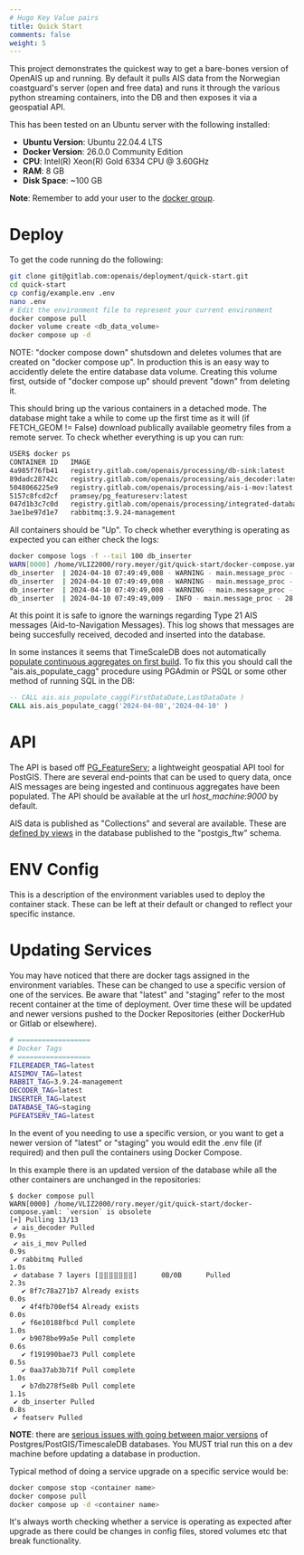 ```yaml
---
# Hugo Key Value pairs 
title: Quick Start
comments: false
weight: 5
---
```



This project demonstrates the quickest way to get a bare-bones version of OpenAIS up and running. By default it pulls AIS data from the Norwegian coastguard's server (open and free data) and runs it through the various python streaming containers, into the DB and then exposes it via a geospatial API. 

This has been tested on an Ubuntu server with the following installed:

 * **Ubuntu Version**: Ubuntu 22.04.4 LTS
 * **Docker Version**: 26.0.0 Community Edition
 * **CPU**: Intel(R) Xeon(R) Gold 6334 CPU @ 3.60GHz
 * **RAM**: 8 GB
 * **Disk Space**: ~100 GB

**Note**: Remember to add your user to the [docker group](https://docs.docker.com/engine/install/linux-postinstall/). 

# Deploy

To get the code running do the following:

```BASH
git clone git@gitlab.com:openais/deployment/quick-start.git
cd quick-start
cp config/example.env .env
nano .env
# Edit the environment file to represent your current environment
docker compose pull
docker volume create <db_data_volume>
docker compose up -d
```
NOTE: "docker compose down" shutsdown and deletes volumes that are created on "docker compose up". In production this is an easy way to accidently delete the entire database data volume. Creating this volume first, outside of "docker compose up" should prevent "down" from deleting it. 

This should bring up the various containers in a detached mode. The database might take a while to come up the first time as it will (if FETCH_GEOM != False) download publically available geometry files from a remote server. To check whether everything is up you can run: 
```BASH
USER$ docker ps
CONTAINER ID   IMAGE                                                                COMMAND                  CREATED        STATUS                  PORTS                                                                                      NAMES
4a985f76fb41   registry.gitlab.com/openais/processing/db-sink:latest                "python /usr/local/d…"   23 hours ago   Up 23 hours                                                                                                        db_inserter
89dadc28742c   registry.gitlab.com/openais/processing/ais_decoder:latest            "python /usr/local/a…"   23 hours ago   Up 23 hours                                                                                                        ais_decoder
5048066225e9   registry.gitlab.com/openais/processing/ais-i-mov:latest              "python /usr/local/a…"   23 hours ago   Up 23 hours                                                                                                        ais_i_mov
5157c8fcd2cf   pramsey/pg_featureserv:latest                                        "./pg_featureserv"       23 hours ago   Up 23 hours             0.0.0.0:9000->9000/tcp                                                                     featserv
047d1b3c7c0d   registry.gitlab.com/openais/processing/integrated-database:staging   "/docker-entrypoint.…"   23 hours ago   Up 23 hours (healthy)   8008/tcp, 8081/tcp, 0.0.0.0:15433->5432/tcp                                                database
3ae1be97d1e7   rabbitmq:3.9.24-management                                           "docker-entrypoint.s…"   23 hours ago   Up 23 hours (healthy)   4369/tcp, 5671-5672/tcp, 15671/tcp, 15691-15692/tcp, 25672/tcp, 0.0.0.0:15672->15672/tcp   rabbitmq
```
All containers should be "Up". 
To check whether everything is operating as expected you can either check the logs:

```BASH
docker compose logs -f --tail 100 db_inserter
WARN[0000] /home/VLIZ2000/rory.meyer/git/quick-start/docker-compose.yaml: `version` is obsolete 
db_inserter  | 2024-04-10 07:49:49,008 - WARNING - main.message_proc - Insert 21:
db_inserter  | 2024-04-10 07:49:49,008 - WARNING - main.message_proc - 'type_and_cargo'
db_inserter  | 2024-04-10 07:49:49,008 - WARNING - main.message_proc - Dropping type 21 messages waiting to get inserted...
db_inserter  | 2024-04-10 07:49:49,009 - INFO - main.message_proc - 28.033631830339978 Msg/Sec. Processed 180 messages in 6.420859098434448 seconds.
```
At this point it is safe to ignore the warnings regarding Type 21 AIS messages (Aid-to-Navigation Messages). This log shows that messages are being succesfully received, decoded and inserted into the database. 

In some instances it seems that TimeScaleDB does not automatically [populate continuous aggregates on first build](https://docs.timescale.com/use-timescale/latest/continuous-aggregates/troubleshooting/). To fix this you should call the "ais.ais_populate_cagg" procedure using PGAdmin or PSQL or some other method of running SQL in the DB:

```SQL
-- CALL ais.ais_populate_cagg(FirstDataDate,LastDataDate ) 
CALL ais.ais_populate_cagg('2024-04-08','2024-04-10' ) 
```
# API
The API is based off [PG_FeatureServ](https://github.com/CrunchyData/pg_featureserv); a lightweight geospatial API tool for PostGIS. There are several end-points that can be used to query data, once AIS messages are being ingested and continuous aggregates have been populated. The API should be available at the url *host_machine:9000* by default. 

AIS data is published as "Collections" and several are available. These are [defined by views](https://gitlab.com/openais/processing/integrated-database/-/blob/master/build/db_init_scripts/301_api_functions.sql?ref_type=heads) in the database published to the "postgis_ftw" schema. 

# ENV Config

This is a description of the environment variables used to deploy the container stack. These can be left at their default or changed to reflect your specific instance.  


# Updating Services
You may have noticed that there are docker tags assigned in the environment variables. These can be changed to use a specific version of one of the services. Be aware that "latest" and "staging" refer to the most recent container at the time of deployment. Over time these will be updated and newer versions pushed to the Docker Repositories (either DockerHub or Gitlab or elsewhere).

```BASH
# ==================
# Docker Tags
# ==================
FILEREADER_TAG=latest
AISIMOV_TAG=latest
RABBIT_TAG=3.9.24-management 
DECODER_TAG=latest
INSERTER_TAG=latest
DATABASE_TAG=staging
PGFEATSERV_TAG=latest
```

In the event of you needing to use a specific version, or you want to get a newer version of "latest" or "staging" you would edit the .env file (if required) and then pull the containers using Docker Compose.

In this example there is an updated version of the database while all the other containers are unchanged in the repositories:

```
$ docker compose pull
WARN[0000] /home/VLIZ2000/rory.meyer/git/quick-start/docker-compose.yaml: `version` is obsolete 
[+] Pulling 13/13
 ✔ ais_decoder Pulled                                                                                                                                                                                   0.9s 
 ✔ ais_i_mov Pulled                                                                                                                                                                                     0.9s 
 ✔ rabbitmq Pulled                                                                                                                                                                                      1.0s 
 ✔ database 7 layers [⣿⣿⣿⣿⣿⣿⣿]      0B/0B      Pulled                                                                                                                                                   2.3s 
   ✔ 8f7c78a271b7 Already exists                                                                                                                                                                        0.0s 
   ✔ 4f4fb700ef54 Already exists                                                                                                                                                                        0.0s 
   ✔ f6e10188fbcd Pull complete                                                                                                                                                                         1.0s 
   ✔ b9078be99a5e Pull complete                                                                                                                                                                         0.6s 
   ✔ f191990bae73 Pull complete                                                                                                                                                                         0.5s 
   ✔ 0aa37ab3b71f Pull complete                                                                                                                                                                         1.0s 
   ✔ b7db278f5e8b Pull complete                                                                                                                                                                         1.1s 
 ✔ db_inserter Pulled                                                                                                                                                                                   0.8s 
 ✔ featserv Pulled               

```

**NOTE**: there are [serious issues with going between major versions](https://www.postgresql.org/docs/16/pgupgrade.html) of Postgres/PostGIS/TimescaleDB databases. You MUST trial run this on a dev machine before updating a database in production.

Typical method of doing a service upgrade on a specific service would be:
```bash
docker compose stop <container name>
docker compose pull
docker compose up -d <container name>
```
It's always worth checking whether a service is operating as expected after upgrade as there could be changes in config files, stored volumes etc that break functionality.